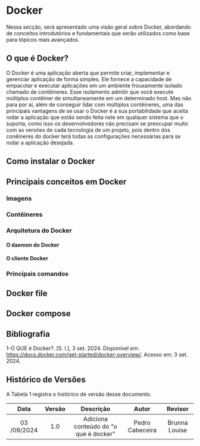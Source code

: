 # Docker

Nessa secção, será apresentado uma visão geral sobre Docker, abordando de conceitos introdutórios e fundamentais que serão utilizados como base para tópicos mais avançados.

## O que é Docker?

O Docker é uma aplicação aberta que permite criar, implementar e gerenciar aplicação de forma simples. Ele fornece a capacidade de empacotar e executar aplicações em um ambiente frouxamente isolado chamado de contêineres. Esse isolamento admitir que você execute múltiplos contêiner de simultaneamente em um determinado host. Mas não para por aí, além de conseguir lidar com múltiplos contêineres, uma das principais vantagens de se usar o Docker é a sua portabilidade que aceita rodar a aplicação que estão sendo feita nele em qualquer sistema que o suporta, como isso os desenvolvedores não precisam se preocupar muito com as versões de cada tecnologia de um projeto, pois dentro dos conêineres do docker terá todas as configurações necessárias para se rodar a aplicação desejada.

## Como instalar o Docker

## Principais conceitos em Docker
<!-- Subtítulos -->
### Imagens 
### Contêineres
### Arquitetura do Docker
#### O daemon do Docker
#### O cliente Docker
### Principais comandos

## Docker file

## Docker compose



## Bibliografia

1-O QUE é Docker?. [S. l.], 3 set. 2024. Disponível em: https://docs.docker.com/get-started/docker-overview/. Acesso em: 3 set. 2024.

## Histórico de Versões

A Tabela 1 registra o histórico de versão desse documento.

|**Data** | **Versão** | **Descrição** | **Autor** | **Revisor** |
|:---: | :---: | :---: | :---: | :---: |
| 03 /09/2024 | 1.0 | Adiciona conteúdo do "o que é docker" | Pedro Cabeceira | Brunna Louise |